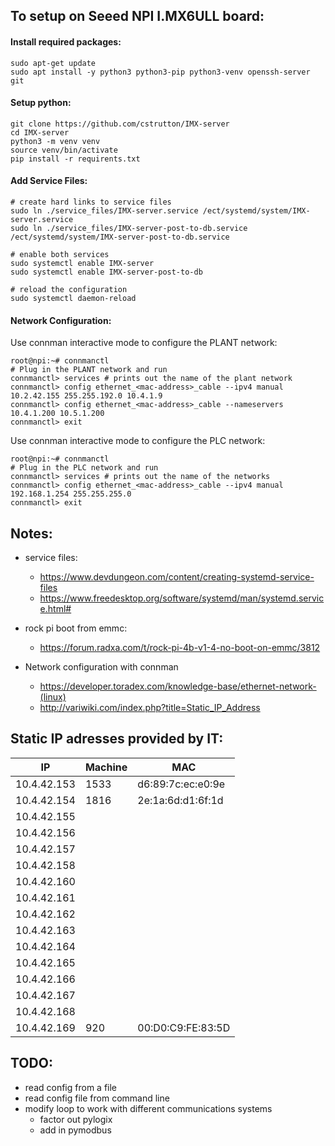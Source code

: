 ## To setup on Seeed NPI I.MX6ULL board:

#### Install required packages:
```
sudo apt-get update
sudo apt install -y python3 python3-pip python3-venv openssh-server git
```
#### Setup python:

```
git clone https://github.com/cstrutton/IMX-server
cd IMX-server
python3 -m venv venv
source venv/bin/activate
pip install -r requirents.txt
```

#### Add Service Files:

```
# create hard links to service files
sudo ln ./service_files/IMX-server.service /ect/systemd/system/IMX-server.service
sudo ln ./service_files/IMX-server-post-to-db.service /ect/systemd/system/IMX-server-post-to-db.service

# enable both services
sudo systemctl enable IMX-server
sudo systemctl enable IMX-server-post-to-db

# reload the configuration
sudo systemctl daemon-reload
```
#### Network Configuration:

Use connman interactive mode to configure the PLANT network:
```
root@npi:~# connmanctl
# Plug in the PLANT network and run 
connmanctl> services # prints out the name of the plant network
connmanctl> config ethernet_<mac-address>_cable --ipv4 manual 10.2.42.155 255.255.192.0 10.4.1.9
connmanctl> config ethernet_<mac-address>_cable --nameservers 10.4.1.200 10.5.1.200
connmanctl> exit
```
Use connman interactive mode to configure the PLC network:
```
root@npi:~# connmanctl
# Plug in the PLC network and run 
connmanctl> services # prints out the name of the networks
connmanctl> config ethernet_<mac-address>_cable --ipv4 manual 192.168.1.254 255.255.255.0
connmanctl> exit
```

## Notes:
- service files:
  - https://www.devdungeon.com/content/creating-systemd-service-files
  - https://www.freedesktop.org/software/systemd/man/systemd.service.html#

 - rock pi boot from emmc:
    - https://forum.radxa.com/t/rock-pi-4b-v1-4-no-boot-on-emmc/3812

- Network configuration with connman
  - https://developer.toradex.com/knowledge-base/ethernet-network-(linux)
  - http://variwiki.com/index.php?title=Static_IP_Address


## Static IP adresses provided by IT:
|IP           | Machine | MAC               |
|-------------|---------|-------------------|
| 10.4.42.153 |    1533 | d6:89:7c:ec:e0:9e |
| 10.4.42.154 |    1816 | 2e:1a:6d:d1:6f:1d |
| 10.4.42.155 |         ||
| 10.4.42.156 |         ||
| 10.4.42.157 |         ||
| 10.4.42.158 |         ||
| 10.4.42.160 |         ||
| 10.4.42.161 |         ||
| 10.4.42.162 |         ||
| 10.4.42.163 |         ||
| 10.4.42.164 |         ||
| 10.4.42.165 |         ||
| 10.4.42.166 |         ||
| 10.4.42.167 |         ||
| 10.4.42.168 |         ||
| 10.4.42.169 |     920 | 00:D0:C9:FE:83:5D |


## TODO:
 *  read config from a file
 *  read config file from command line
 *  modify loop to work with different communications systems
    *  factor out pylogix
    *  add in pymodbus
